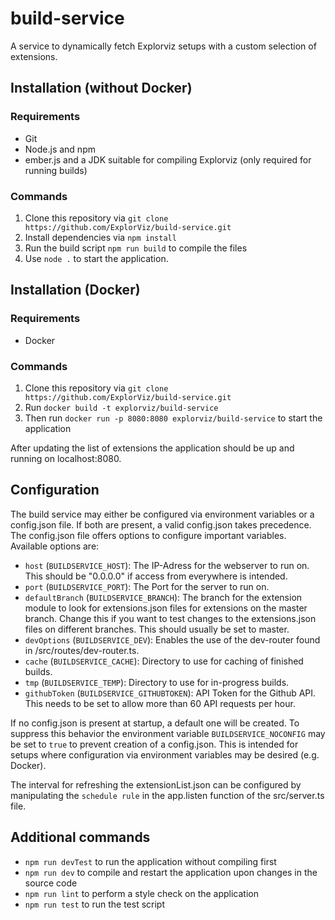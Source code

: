 # build-service

A service to dynamically fetch Explorviz setups with a custom selection of extensions. 

## Installation (without Docker)
### Requirements

- Git
- Node.js and npm
- ember.js and a JDK suitable for compiling Explorviz (only required for running builds)

### Commands
1. Clone this repository via `git clone https://github.com/ExplorViz/build-service.git`
2. Install dependencies via `npm install`
3. Run the build script `npm run build` to compile the files
4. Use `node .` to start the application. 

## Installation (Docker)
### Requirements

- Docker

### Commands
1. Clone this repository via `git clone https://github.com/ExplorViz/build-service.git`
2. Run `docker build -t explorviz/build-service`
3. Then run `docker run -p 8080:8080 explorviz/build-service` to start the application

After updating the list of extensions the application should be up and running on localhost:8080.

## Configuration

The build service may either be configured via environment variables or a config.json file. If both are present, a valid config.json takes precedence. The config.json file offers options to configure important variables. Available options are:

  - `host` (`BUILDSERVICE_HOST`): The IP-Adress for the webserver to run on. This should be "0.0.0.0" if access from everywhere is intended.
  - `port` (`BUILDSERVICE_PORT`): The Port for the server to run on. 
  - `defaultBranch` (`BUILDSERVICE_BRANCH`): The branch for the extension module to look for extensions.json files for extensions on the master branch. Change this if you want to test changes to the extensions.json files on different branches. This should usually be set to master.
  - `devOptions` (`BUILDSERVICE_DEV`): Enables the use of the dev-router found in /src/routes/dev-router.ts.
  - `cache` (`BUILDSERVICE_CACHE`): Directory to use for caching of finished builds.
  - `tmp` (`BUILDSERVICE_TEMP`): Directory to use for in-progress builds.
  - `githubToken` (`BUILDSERVICE_GITHUBTOKEN`): API Token for the Github API. This needs to be set to allow more than 60 API requests per hour. 

If no config.json is present at startup, a default one will be created. To suppress this behavior the environment variable `BUILDSERVICE_NOCONFIG` may be set to `true` to prevent creation of a config.json. This is intended for setups where configuration via environment variables may be desired (e.g. Docker). 

The interval for refreshing the extensionList.json can be configured by manipulating the `schedule rule` in the app.listen function of the src/server.ts file.

## Additional commands

- `npm run devTest` to run the application without compiling first
- `npm run dev` to compile and restart the application upon changes in the source code
- `npm run lint` to perform a style check on the application
- `npm run test` to run the test script
